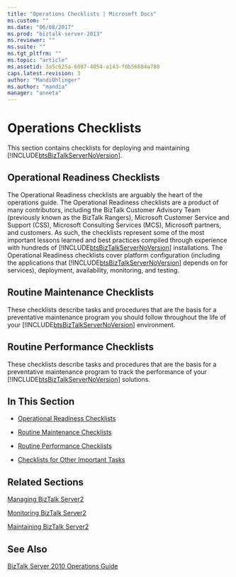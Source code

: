 ```yaml
---
title: "Operations Checklists | Microsoft Docs"
ms.custom: ""
ms.date: "06/08/2017"
ms.prod: "biztalk-server-2013"
ms.reviewer: ""
ms.suite: ""
ms.tgt_pltfrm: ""
ms.topic: "article"
ms.assetid: 3a5c625a-6087-4054-a143-f0b56684a780
caps.latest.revision: 3
author: "MandiOhlinger"
ms.author: "mandia"
manager: "anneta"
---
```

# Operations Checklists
This section contains checklists for deploying and maintaining [!INCLUDE[btsBizTalkServerNoVersion](../includes/btsbiztalkservernoversion-md.md)].  
  
## Operational Readiness Checklists  
 The Operational Readiness checklists are arguably the heart of the operations guide. The Operational Readiness checklists are a product of many contributors, including the BizTalk Customer Advisory Team (previously known as the BizTalk Rangers), Microsoft Customer Service and Support (CSS), Microsoft Consulting Services (MCS), Microsoft partners, and customers. As such, the checklists represent some of the most important lessons learned and best practices compiled through experience with hundreds of [!INCLUDE[btsBizTalkServerNoVersion](../includes/btsbiztalkservernoversion-md.md)] installations. The Operational Readiness checklists cover platform configuration (including the applications that [!INCLUDE[btsBizTalkServerNoVersion](../includes/btsbiztalkservernoversion-md.md)] depends on for services), deployment, availability, monitoring, and testing.  
  
## Routine Maintenance Checklists  
 These checklists describe tasks and procedures that are the basis for a preventative maintenance program you should follow throughout the life of your [!INCLUDE[btsBizTalkServerNoVersion](../includes/btsbiztalkservernoversion-md.md)] environment.  
  
## Routine Performance Checklists  
 These checklists describe tasks and procedures that are the basis for a preventative maintenance program to track the performance of your [!INCLUDE[btsBizTalkServerNoVersion](../includes/btsbiztalkservernoversion-md.md)] solutions.  
  
## In This Section  
  
-   [Operational Readiness Checklists](../technical-guides/operational-readiness-checklists.md)  
  
-   [Routine Maintenance Checklists](../technical-guides/routine-maintenance-checklists.md)  
  
-   [Routine Performance Checklists](../technical-guides/routine-performance-checklists.md)  
  
-   [Checklists for Other Important Tasks](../technical-guides/checklists-for-other-important-tasks.md)  
  
## Related Sections  
 [Managing BizTalk Server2](../technical-guides/managing-biztalk-server2.md)  
  
 [Monitoring BizTalk Server2](../technical-guides/monitoring-biztalk-server2.md)  
  
 [Maintaining BizTalk Server2](../technical-guides/maintaining-biztalk-server2.md)  
  
## See Also  
 [BizTalk Server 2010 Operations Guide](~/technical-guides/biztalk-server-2010-operations-guide.md)